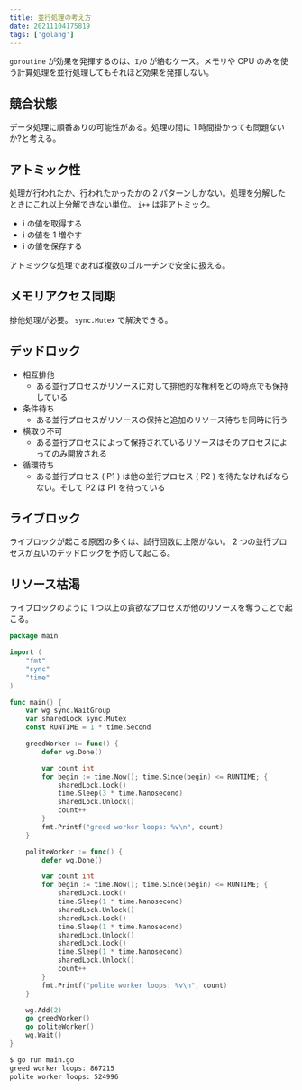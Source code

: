 ```yaml
---
title: 並行処理の考え方
date: 20211104175819
tags: ['golang']
---
```


`goroutine` が効果を発揮するのは、`I/O` が絡むケース。メモリや CPU のみを使う計算処理を並行処理してもそれほど効果を発揮しない。

## 競合状態
データ処理に順番ありの可能性がある。処理の間に 1 時間掛かっても問題ないか?と考える。

## アトミック性
処理が行われたか、行われたかったかの 2 パターンしかない。処理を分解したときにこれ以上分解できない単位。
`i++` は非アトミック。
- i の値を取得する
- i の値を 1 増やす
- i の値を保存する

アトミックな処理であれば複数のゴルーチンで安全に扱える。

## メモリアクセス同期
排他処理が必要。 `sync.Mutex` で解決できる。

## デッドロック
- 相互排他
  - ある並行プロセスがリソースに対して排他的な権利をどの時点でも保持している
- 条件待ち
  - ある並行プロセスがリソースの保持と追加のリソース待ちを同時に行う
- 横取り不可
  - ある並行プロセスによって保持されているリソースはそのプロセスによってのみ開放される
- 循環待ち
  - ある並行プロセス ( P1 ) は他の並行プロセス ( P2 ) を待たなければならない。そして P2 は P1 を待っている

## ライブロック
ライブロックが起こる原因の多くは、試行回数に上限がない。 2 つの並行プロセスが互いのデッドロックを予防して起こる。

## リソース枯渇
ライブロックのように 1 つ以上の貪欲なプロセスが他のリソースを奪うことで起こる。

```go
package main

import (
	"fmt"
	"sync"
	"time"
)

func main() {
	var wg sync.WaitGroup
	var sharedLock sync.Mutex
	const RUNTIME = 1 * time.Second

	greedWorker := func() {
		defer wg.Done()

		var count int
		for begin := time.Now(); time.Since(begin) <= RUNTIME; {
			sharedLock.Lock()
			time.Sleep(3 * time.Nanosecond)
			sharedLock.Unlock()
			count++
		}
		fmt.Printf("greed worker loops: %v\n", count)
	}

	politeWorker := func() {
		defer wg.Done()

		var count int
		for begin := time.Now(); time.Since(begin) <= RUNTIME; {
			sharedLock.Lock()
			time.Sleep(1 * time.Nanosecond)
			sharedLock.Unlock()
			sharedLock.Lock()
			time.Sleep(1 * time.Nanosecond)
			sharedLock.Unlock()
			sharedLock.Lock()
			time.Sleep(1 * time.Nanosecond)
			sharedLock.Unlock()
			count++
		}
		fmt.Printf("polite worker loops: %v\n", count)
	}

	wg.Add(2)
	go greedWorker()
	go politeWorker()
	wg.Wait()
}
```

```bash
$ go run main.go 
greed worker loops: 867215
polite worker loops: 524996
```

